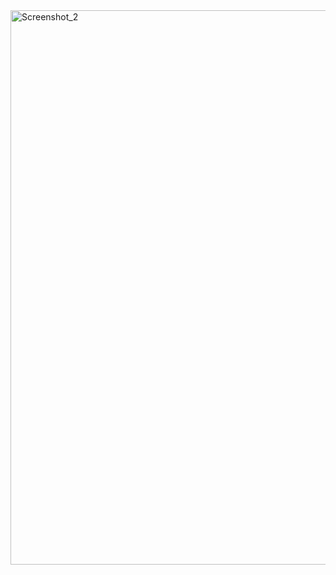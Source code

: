 <img width="1638" height="887" alt="Screenshot_2" src="https://github.com/user-attachments/assets/48b4ba03-8849-43a1-ae8b-134b9ae83d2f" />
